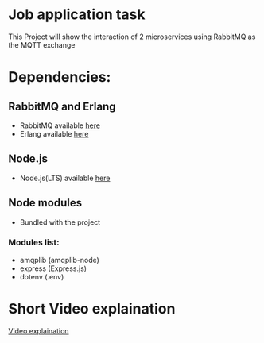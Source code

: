 # Job application task
 
This Project will show the interaction of 2 microservices using RabbitMQ as the MQTT exchange

# Dependencies:
## RabbitMQ and Erlang
- RabbitMQ available [here](https://www.rabbitmq.com/download.html)
- Erlang available [here](https://www.erlang.org/downloads)
## Node.js
- Node.js(LTS) available [here](https://nodejs.org/en/download)
## Node modules
- Bundled with the project
### Modules list:
- amqplib (amqplib-node)
- express (Express.js)
- dotenv (.env)

# Short Video explaination
[Video explaination](Video/lv_0_20230810153640.mp4)